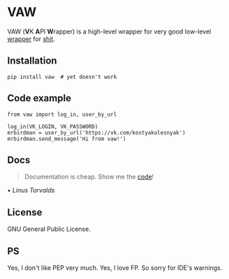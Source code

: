 # VAW

VAW (**V**K **A**PI **W**rapper) is a high-level wrapper for very good low-level [wrapper](https://github.com/python273/vk_api) for [shit](https://vk.com/dev/methods).

## Installation

	pip install vaw  # yet doesn't work

## Code example

	from vaw import log_in, user_by_url

	log_in(VK_LOGIN, VK_PASSWORD)
	mrbirdman = user_by_url('https://vk.com/kostyakolesnyak')
	mrbirdman.send_message('Hi from vaw!')

## Docs

> Documentation is cheap. Show me the [code](https://github.com/mrbirdman2000/vk_api_wrap/blob/master/vaw.py
)!

• *Linus Torvalds*

## License

GNU General Public License.

## PS

Yes, I don't like PEP very much. Yes, I love FP. So sorry for IDE's warnings.
